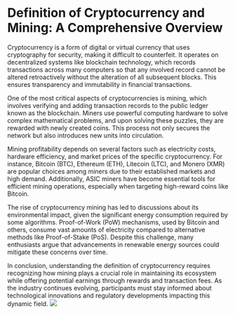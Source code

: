 # Definition of Cryptocurrency and Mining: A Comprehensive Overview

Cryptocurrency is a form of digital or virtual currency that uses cryptography for security, making it difficult to counterfeit. It operates on decentralized systems like blockchain technology, which records transactions across many computers so that any involved record cannot be altered retroactively without the alteration of all subsequent blocks. This ensures transparency and immutability in financial transactions.

One of the most critical aspects of cryptocurrencies is mining, which involves verifying and adding transaction records to the public ledger known as the blockchain. Miners use powerful computing hardware to solve complex mathematical problems, and upon solving these puzzles, they are rewarded with newly created coins. This process not only secures the network but also introduces new units into circulation.

Mining profitability depends on several factors such as electricity costs, hardware efficiency, and market prices of the specific cryptocurrency. For instance, Bitcoin (BTC), Ethereum (ETH), Litecoin (LTC), and Monero (XMR) are popular choices among miners due to their established markets and high demand. Additionally, ASIC miners have become essential tools for efficient mining operations, especially when targeting high-reward coins like Bitcoin.

The rise of cryptocurrency mining has led to discussions about its environmental impact, given the significant energy consumption required by some algorithms. Proof-of-Work (PoW) mechanisms, used by Bitcoin and others, consume vast amounts of electricity compared to alternative methods like Proof-of-Stake (PoS). Despite this challenge, many enthusiasts argue that advancements in renewable energy sources could mitigate these concerns over time.

In conclusion, understanding the definition of cryptocurrency requires recognizing how mining plays a crucial role in maintaining its ecosystem while offering potential earnings through rewards and transaction fees. As the industry continues evolving, participants must stay informed about technological innovations and regulatory developments impacting this dynamic field. ![](https://github.com/user-attachments/assets/3be06921-4469-491d-bd37-5f14c53422b7)